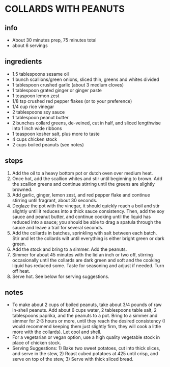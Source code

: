 # COLLARDS WITH PEANUTS
## info  
* About 30 minutes prep, 75 minutes total
* about 6 servings

## ingredients
* 1.5 tablespoons sesame oil
* 1 bunch scallions/green onions, sliced thin, greens and whites divided
* 1 tablespoon crushed garlic (about 3 medium cloves)
* 1 tablespoon grated ginger or ginger paste
* 1 teaspoon lemon zest
* 1/8 tsp crushed red pepper flakes (or to your preference)
* 1/4 cup rice vinegar
* 2 tablespoons soy sauce
* 1 tablespoon peanut butter
* 2 bunches collard greens, de-veined, cut in half, and sliced lengthwise into
  1 inch wide ribbons
* 1 teaspoon kosher salt, plus more to taste
* 4 cups chicken stock
* 2 cups boiled peanuts (see notes)

## steps
1. Add the oil to a heavy bottom pot or dutch oven over medium heat.
1. Once hot, add the scallion whites and stir until beginning to brown. Add the
   scallion greens and continue stirring until the greens are slightly browned.
1. Add garlic, ginger, lemon zest, and red pepper flake and continue stirring
   until fragrant, about 30 seconds.
1. Deglaze the pot with the vinegar, it should quickly reach a boil and stir
   slightly until it reduces into a thick sauce consistency. Then, add the soy
   sauce and peanut butter, and continue cooking until the liquid has reduced
   into a sauce; you should be able to drag a spatula through the sauce
   and leave a trail for several seconds.
1. Add the collards in batches, sprinkling with salt between each batch. Stir
   and let the collards wilt until everything is either bright green or dark
   green.
1. Add the stock and bring to a simmer. Add the peanuts.
1. Simmer for about 45 minutes with the lid an inch or two off, stirring
   occasionally until the collards are dark green and soft and the cooking
   liquid has reduced some. Taste for seasoning and adjust if needed. Turn off
   heat.
1. Serve hot. See below for serving suggestions.

## notes  
* To make about 2 cups of boiled peanuts, take about 3/4 pounds of raw in-shell
  peanuts. Add about 6 cups water, 2 tablespoons table salt, 2 tablespoons
  paprika, and the peanuts to a pot. Bring to a simmer and simmer for 2-3 hours
  or more, until they reach the desired consistency (I would recommend keeping
  them just slightly firm, they will cook a little more with the collards). Let
  cool and shell.
* For a vegetarian or vegan option, use a high quality vegetable stock in place
  of chicken stock.
* Serving Suggestions: 1) Bake two sweet potatoes, cut into thick slices, and
  serve in the stew, 2) Roast cubed potatoes at 425 until crisp, and serve on
  top of the stew, 3) Serve with thick sliced bread.
